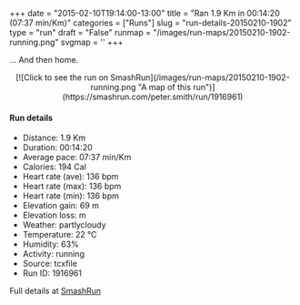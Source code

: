 +++
date = "2015-02-10T19:14:00-13:00"
title = "Ran 1.9 Km in 00:14:20 (07:37 min/Km)"
categories = ["Runs"]
slug = "run-details-20150210-1902"
type = "run"
draft = "False"
runmap = "/images/run-maps/20150210-1902-running.png"
svgmap = '<polyline points="57 0, 56 1, 56 2, 57 3, 56 4, 55 4, 55 5, 54 6, 54 7, 54 8, 55 10, 54 10, 54 11, 54 12, 56 12, 57 13, 58 13, 59 14, 60 15, 60 15, 59 16, 59 17, 59 18, 60 19, 60 20, 61 21, 59 22, 58 24, 58 25, 58 25, 57 26, 57 26, 56 28, 56 28, 55 30, 54 31, 53 32, 53 33, 52 34, 53 35, 52 36, 50 38, 50 39, 50 40, 50 41, 49 42, 48 42, 47 44, 46 45, 45 46, 44 47, 43 48, 42 50, 42 51, 42 52, 42 53, 41 54, 40 55, 40 57, 40 58, 40 59, 40 60, 40 61, 40 62, 40 63, 41 64, 41 65, 41 66, 41 67, 42 68, 42 69, 42 71, 43 72, 43 73, 42 74, 43 75, 43 79, 44 81, 43 84, 43 85, 43 86, 44 87, 44 88, 44 88, 45 89, 45 90, 45 91, 46 92, 47 92, 48 92, 50 93, 52 93, 53 93, 54 94, 54 95, 54 96, 53 97, 53 99, 52 100, 52 100">'
+++

... And then home. 



<!--more-->

<center>
[![Click to see the run on SmashRun](/images/run-maps/20150210-1902-running.png "A map of this run")](https://smashrun.com/peter.smith/run/1916961)
</center>

#### Run details

* Distance: 1.9 Km
* Duration: 00:14:20
* Average pace: 07:37 min/Km
* Calories: 194 Cal
* Heart rate (ave): 136 bpm
* Heart rate (max): 136 bpm
* Heart rate (min): 136 bpm
* Elevation gain: 69 m
* Elevation loss:  m
* Weather: partlycloudy
* Temperature: 22 &deg;C
* Humidity: 63%
* Activity: running
* Source: tcxfile
* Run ID: 1916961

Full details at [SmashRun](https://smashrun.com/peter.smith/run/1916961)